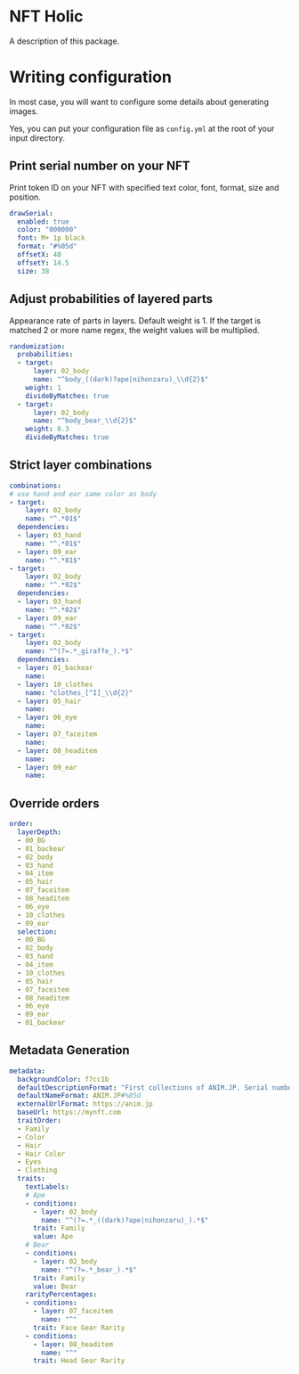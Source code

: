 # NFT Holic

A description of this package.

# Writing configuration

In most case, you will want to configure some details about generating images.

Yes, you can put your configuration file as `config.yml` at the root of your input directory.



## Print serial number on your NFT

Print token ID on your NFT with specified text color, font, format, size and position.

```yaml
drawSerial:
  enabled: true
  color: "000000"
  font: M+ 1p black
  format: "#%05d"
  offsetX: 40
  offsetY: 14.5
  size: 38
```



## Adjust probabilities of layered parts

Appearance rate of parts in layers. Default weight is 1. If the target is matched 2 or more name regex, the weight values will be multiplied.

```yaml
randomization:
  probabilities:
  - target:
      layer: 02_body
      name: "^body_((dark)?ape|nihonzaru)_\\d{2}$"
    weight: 1
    divideByMatches: true
  - target:
      layer: 02_body
      name: "^body_bear_\\d{2}$"
    weight: 0.3
    divideByMatches: true
```



## Strict layer combinations

```yaml
combinations:
# use hand and ear same color as body
- target:
    layer: 02_body
    name: "^.*01$"
  dependencies:
  - layer: 03_hand
    name: "^.*01$"
  - layer: 09_ear
    name: "^.*01$"
- target:
    layer: 02_body
    name: "^.*02$"
  dependencies:
  - layer: 03_hand
    name: "^.*02$"
  - layer: 09_ear
    name: "^.*02$"
- target:
    layer: 02_body
    name: "^(?=.*_giraffe_).*$"
  dependencies:
  - layer: 01_backear
    name:
  - layer: 10_clothes
    name: "clothes_[^I]_\\d{2}"
  - layer: 05_hair
    name:
  - layer: 06_eye
    name:
  - layer: 07_faceitem
    name:
  - layer: 08_headitem
    name:
  - layer: 09_ear
    name:
```



## Override orders

```yaml
order:
  layerDepth:
  - 00_BG
  - 01_backear
  - 02_body
  - 03_hand
  - 04_item
  - 05_hair
  - 07_faceitem
  - 08_headitem
  - 06_eye
  - 10_clothes
  - 09_ear
  selection:
  - 00_BG
  - 02_body
  - 03_hand
  - 04_item
  - 10_clothes
  - 05_hair
  - 07_faceitem
  - 08_headitem
  - 06_eye
  - 09_ear
  - 01_backear
```



## Metadata Generation

```yaml
metadata:
  backgroundColor: f7cc1b
  defaultDescriptionFormat: "First collections of ANIM.JP. Serial number is %05d."
  defaultNameFormat: ANIM.JP#%05d
  externalUrlFormat: https://anim.jp
  baseUrl: https://mynft.com
  traitOrder:
  - Family
  - Color
  - Hair
  - Hair Color
  - Eyes
  - Clothing
  traits:
    textLabels:
    # Ape
    - conditions:
      - layer: 02_body
        name: "^(?=.*_((dark)?ape|nihonzaru)_).*$"
      trait: Family
      value: Ape
    # Bear
    - conditions:
      - layer: 02_body
        name: "^(?=.*_bear_).*$"
      trait: Family
      value: Bear
    rarityPercentages:
    - conditions:
      - layer: 07_faceitem
        name: "^"
      trait: Face Gear Rarity
    - conditions:
      - layer: 08_headitem
        name: "^"
      trait: Head Gear Rarity
```


